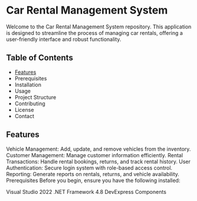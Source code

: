# Car Rental Management System
Welcome to the Car Rental Management System repository. This application is designed to streamline the process of managing car rentals, offering a user-friendly interface and robust functionality.

## Table of Contents
- [Features](Features)
- Prerequisites
- Installation
- Usage
- Project Structure
- Contributing
- License
- Contact


## Features
Vehicle Management: Add, update, and remove vehicles from the inventory.
Customer Management: Manage customer information efficiently.
Rental Transactions: Handle rental bookings, returns, and track rental history.
User Authentication: Secure login system with role-based access control.
Reporting: Generate reports on rentals, returns, and vehicle availability.
Prerequisites
Before you begin, ensure you have the following installed:

Visual Studio 2022
.NET Framework 4.8
DevExpress Components
